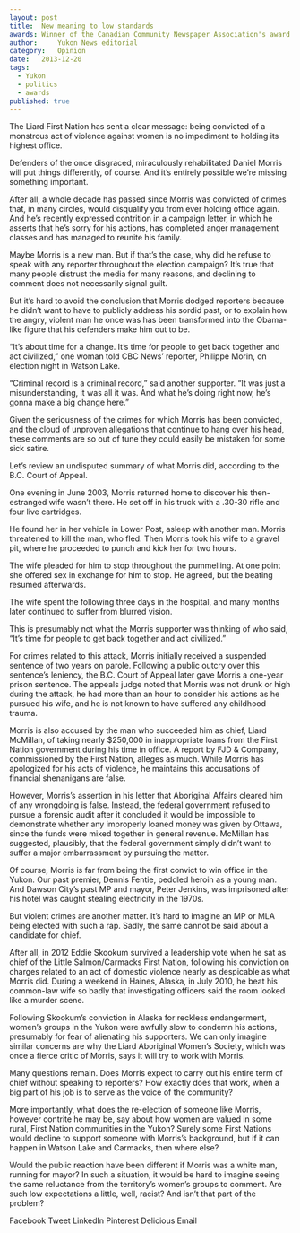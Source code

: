 ```yaml
---
layout:	post
title:	New meaning to low standards
awards: Winner of the Canadian Community Newspaper Association's award for best editorial, and the BC-Yukon Community Newspaper Association's award for best local editorial
author:     Yukon News editorial
category:	Opinion
date:	2013-12-20
tags: 
  - Yukon
  - politics
  - awards
published: true
---
```


The Liard First Nation has sent a clear message: being convicted of a monstrous act of violence against women is no impediment to holding its highest office.<!-- BREAK -->

Defenders of the once disgraced, miraculously rehabilitated Daniel Morris will put things differently, of course. And it’s entirely possible we’re missing something important.

After all, a whole decade has passed since Morris was convicted of crimes that, in many circles, would disqualify you from ever holding office again. And he’s recently expressed contrition in a campaign letter, in which he asserts that he’s sorry for his actions, has completed anger management classes and has managed to reunite his family.

Maybe Morris is a new man. But if that’s the case, why did he refuse to speak with any reporter throughout the election campaign? It’s true that many people distrust the media for many reasons, and declining to comment does not necessarily signal guilt.

But it’s hard to avoid the conclusion that Morris dodged reporters because he didn’t want to have to publicly address his sordid past, or to explain how the angry, violent man he once was has been transformed into the Obama-like figure that his defenders make him out to be.

“It’s about time for a change. It’s time for people to get back together and act civilized,” one woman told CBC News’ reporter, Philippe Morin, on election night in Watson Lake.

“Criminal record is a criminal record,” said another supporter. “It was just a misunderstanding, it was all it was. And what he’s doing right now, he’s gonna make a big change here.”

Given the seriousness of the crimes for which Morris has been convicted, and the cloud of unproven allegations that continue to hang over his head, these comments are so out of tune they could easily be mistaken for some sick satire.

Let’s review an undisputed summary of what Morris did, according to the B.C. Court of Appeal.

One evening in June 2003, Morris returned home to discover his then-estranged wife wasn’t there. He set off in his truck with a .30-30 rifle and four live cartridges.

He found her in her vehicle in Lower Post, asleep with another man. Morris threatened to kill the man, who fled. Then Morris took his wife to a gravel pit, where he proceeded to punch and kick her for two hours.

The wife pleaded for him to stop throughout the pummelling. At one point she offered sex in exchange for him to stop. He agreed, but the beating resumed afterwards.

The wife spent the following three days in the hospital, and many months later continued to suffer from blurred vision.

This is presumably not what the Morris supporter was thinking of who said, “It’s time for people to get back together and act civilized.”

For crimes related to this attack, Morris initially received a suspended sentence of two years on parole. Following a public outcry over this sentence’s leniency, the B.C. Court of Appeal later gave Morris a one-year prison sentence. The appeals judge noted that Morris was not drunk or high during the attack, he had more than an hour to consider his actions as he pursued his wife, and he is not known to have suffered any childhood trauma.

Morris is also accused by the man who succeeded him as chief, Liard McMillan, of taking nearly $250,000 in inappropriate loans from the First Nation government during his time in office. A report by FJD & Company, commissioned by the First Nation, alleges as much. While Morris has apologized for his acts of violence, he maintains this accusations of financial shenanigans are false.

However, Morris’s assertion in his letter that Aboriginal Affairs cleared him of any wrongdoing is false. Instead, the federal government refused to pursue a forensic audit after it concluded it would be impossible to demonstrate whether any improperly loaned money was given by Ottawa, since the funds were mixed together in general revenue. McMillan has suggested, plausibly, that the federal government simply didn’t want to suffer a major embarrassment by pursuing the matter.

Of course, Morris is far from being the first convict to win office in the Yukon. Our past premier, Dennis Fentie, peddled heroin as a young man. And Dawson City’s past MP and mayor, Peter Jenkins, was imprisoned after his hotel was caught stealing electricity in the 1970s.

But violent crimes are another matter. It’s hard to imagine an MP or MLA being elected with such a rap. Sadly, the same cannot be said about a candidate for chief.

After all, in 2012 Eddie Skookum survived a leadership vote when he sat as chief of the Little Salmon/Carmacks First Nation, following his conviction on charges related to an act of domestic violence nearly as despicable as what Morris did. During a weekend in Haines, Alaska, in July 2010, he beat his common-law wife so badly that investigating officers said the room looked like a murder scene.

Following Skookum’s conviction in Alaska for reckless endangerment, women’s groups in the Yukon were awfully slow to condemn his actions, presumably for fear of alienating his supporters. We can only imagine similar concerns are why the Liard Aboriginal Women’s Society, which was once a fierce critic of Morris, says it will try to work with Morris.

Many questions remain. Does Morris expect to carry out his entire term of chief without speaking to reporters? How exactly does that work, when a big part of his job is to serve as the voice of the community?

More importantly, what does the re-election of someone like Morris, however contrite he may be, say about how women are valued in some rural, First Nation communities in the Yukon? Surely some First Nations would decline to support someone with Morris’s background, but if it can happen in Watson Lake and Carmacks, then where else?

Would the public reaction have been different if Morris was a white man, running for mayor? In such a situation, it would be hard to imagine seeing the same reluctance from the territory’s women’s groups to comment. Are such low expectations a little, well, racist? And isn’t that part of the problem?

Facebook Tweet LinkedIn Pinterest Delicious Email
